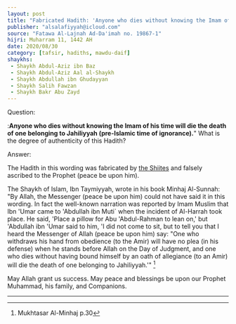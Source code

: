 ```yaml
---
layout: post
title: "Fabricated Hadith: 'Anyone who dies without knowing the Imam of his time will die the death of one belonging to Jahiliyyah'"
publisher: "alsalafiyyah@icloud.com"
source: "Fatawa Al-Lajnah Ad-Da'imah no. 19867-1"
hijri: Muharram 11, 1442 AH
date: 2020/08/30
category: [tafsir, hadiths, mawdu-daif]
shaykhs: 
 - Shaykh Abdul-Aziz ibn Baz
 - Shaykh Abdul-Aziz Aal al-Shaykh
 - Shaykh Abdullah ibn Ghudayyan
 - Shaykh Salih Fawzan
 - Shaykh Bakr Abu Zayd
---
```


Question: 

:**Anyone who dies without knowing the Imam of his time will die the death of one belonging to Jahiliyyah (pre-Islamic time of ignorance).**" What is the degree of authenticity of this Hadith?

Answer:

The Hadith in this wording was fabricated by [the Shiites](/shiah) and falsely ascribed to the Prophet (peace be upon him). 

The Shaykh of Islam, Ibn Taymiyyah, wrote in his book Minhaj Al-Sunnah: "By Allah, the Messenger (peace be upon him) could not have said it in this wording. In fact the well-known narration was reported by Imam Muslim that Ibn 'Umar came to 'Abdullah ibn Muti` when the incident of Al-Harrah took place. He said, 'Place a pillow for Abu 'Abdul-Rahman to lean on,' but 'Abdullah ibn 'Umar said to him, 'I did not come to sit, but to tell you that I heard the Messenger of Allah (peace be upon him) say: "One who withdraws his hand from obedience (to the Amir) will have no plea (in his defense) when he stands before Allah on the Day of Judgment, and one who dies without having bound himself by an oath of allegiance (to an Amir) will die the death of one belonging to Jahiliyyah.'" [^1]

May Allah grant us success. May peace and blessings be upon our Prophet Muhammad, his family, and Companions.

---
[^1]: Mukhtasar Al-Minhaj p.30
